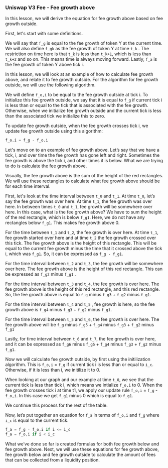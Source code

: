 ### Uniswap V3 Fee - Fee growth above

In this lesson, we will derive the equation for fee growth above based on fee growth outside.

First, let's start with some definitions.

We will say that `f_g` is equal to the fee growth of token Y at the current time. We will also define `f_gk` as the fee growth of token Y at time `t_k` . The restriction on time here is that `t_k` is less than `t_k+1`, which is less than `t_k+2` and so on. This means time is always moving forward. Lastly, `f_a` is the fee growth of token Y above tick i. 

In this lesson, we will look at an example of how to calculate fee growth above, and relate it to fee growth outside. For the algorithm for fee growth outside, we will use the following algorithm.

We will define `f_o,i` to be equal to the fee growth outside at tick i. To initialize this fee growth outside, we say that it is equal to `f_g` if current tick i is less than or equal to the tick that is associated with the fee growth. Otherwise, when we initialize fee growth outside and the current tick is less than the associated tick we initialize this to zero.

To update fee growth outside, when the fee growth crosses tick i, we update fee growth outside using this algorithm:
```javascript
f_o,i = f_g - f_o,i
```
Let's move on to an example of fee growth above.
Let’s say that we have a tick, i, and over time the fee growth has gone left and right.
Sometimes the fee growth is above the tick i, and other times it is below. What we are trying to do is calculate the fee growth above.

Visually, the fee growth above is the sum of the height of the red rectangles. We will use these rectangles to calculate what fee growth above should be for each time interval.

First, let's look at the time interval between `t_0` and `t_1`. At time `t_0`, let’s say the fee growth was over here. At time `t_1`, the fee growth was over here. In between times `t_0` and `t_1`, fee growth will be somewhere over here. In this case, what is the fee growth above?
We have to sum the height of the red rectangle, which is below `f_g1`. Here, we do not have any rectangles below `f_g1`. This makes fee growth above 0.

For the time between `t_1` and `t_2`, the fee growth is over here. At time `t_1`, fee growth started over here and at time `t_2` the fee growth crossed over this tick. The fee growth above is the height of this rectangle. This will be equal to the current fee growth minus the time that it crossed above the tick i, which was `f_g1`. So, it can be expressed as `f_g - f_g1`.

For the time interval between `t_2` and `t_3`, the fee growth will be somewhere over here. The fee growth above is the height of this red rectangle. This can be expressed as `f_g2` minus `f_g1` .

For the time interval between `t_3` and `t_4`, the fee growth is over here. The fee growth above is the height of this red rectangle, and this red rectangle. So, the fee growth above is equal to  `f_g` minus `f_g3` + `f_g2` minus `f_g1`.

For the time interval between `t_4` and `t_5` , fee growth is here, so the fee growth above is `f_g4` minus `f_g3` + `f_g2` minus `f_g1`.

For the time interval between `t_5` and `t_6`, the fee growth is over here. The fee growth above will be `f_g` minus `f_g5` + `f_g4` minus `f_g3` + `f_g2` minus `f_g1`

Lastly, for time interval between `t_6` and `t_7`, the fee growth is over here, and it can be expressed as `f_g6` minus `f_g5` +  `f_g4` minus `f_g3` + `f_g2` minus `f_g1`.

Now we will calculate fee growth outside, by first using the initilization algorithm. This is `f_o,i` =  `f_g` if current tick i is less than or equal to `i_c`. Otherwise, if it is less than i, we initilize it to 0.

When looking at our graph and our example at time `t_0`, we see that the current tick is less than tick i, which means we intialize `f_o,i` to 0.
When the fee growth crosses tick i at time t1, we apply our update rule `f_o,i` = `f_g` - `f_o,i`. In this case we get `f_g1` minus 0 which is equal to `f_g1`.

We continue this process for the rest of the table.

Now, let’s put together an equation for `f_a` in terms of `f_o,i` and `f_g` where `i_c` is equal to the current tick.
```javascript
f_a = f_g - f_o,i if i <= i_c
f_a = f_o,i if i < i_c
```
What we’ve done so far is created formulas for both fee growth below and fee growth above. Next, we will use these equations for fee growth above, fee growth below and fee growth outside to calculate the amount of fees that can be collected from a liquidity position.
